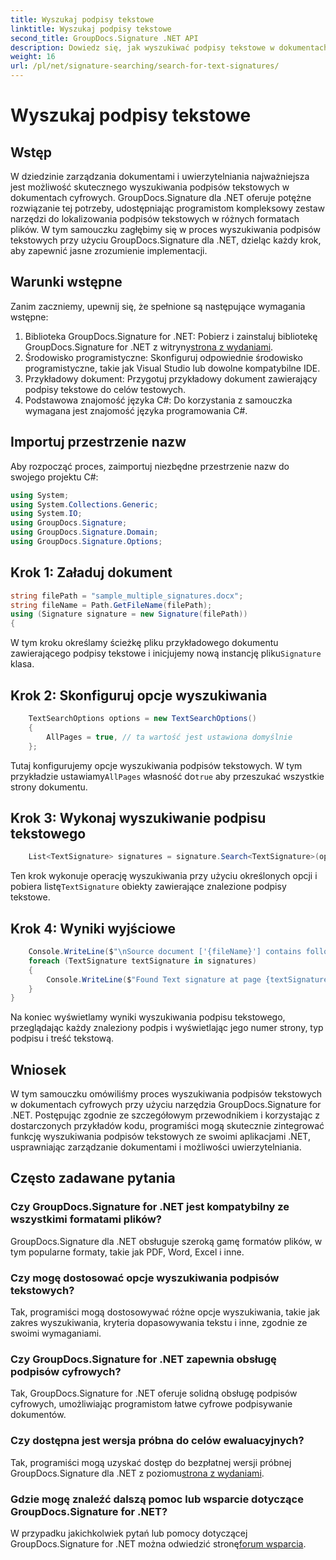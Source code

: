```yaml
---
title: Wyszukaj podpisy tekstowe
linktitle: Wyszukaj podpisy tekstowe
second_title: GroupDocs.Signature .NET API
description: Dowiedz się, jak wyszukiwać podpisy tekstowe w dokumentach cyfrowych przy użyciu programu GroupDocs.Signature for .NET. Przewodnik krok po kroku dotyczący skutecznego wdrożenia.
weight: 16
url: /pl/net/signature-searching/search-for-text-signatures/
---
```


# Wyszukaj podpisy tekstowe

## Wstęp
W dziedzinie zarządzania dokumentami i uwierzytelniania najważniejsza jest możliwość skutecznego wyszukiwania podpisów tekstowych w dokumentach cyfrowych. GroupDocs.Signature dla .NET oferuje potężne rozwiązanie tej potrzeby, udostępniając programistom kompleksowy zestaw narzędzi do lokalizowania podpisów tekstowych w różnych formatach plików. W tym samouczku zagłębimy się w proces wyszukiwania podpisów tekstowych przy użyciu GroupDocs.Signature dla .NET, dzieląc każdy krok, aby zapewnić jasne zrozumienie implementacji.
## Warunki wstępne
Zanim zaczniemy, upewnij się, że spełnione są następujące wymagania wstępne:
1.  Biblioteka GroupDocs.Signature for .NET: Pobierz i zainstaluj bibliotekę GroupDocs.Signature for .NET z witryny[strona z wydaniami](https://releases.groupdocs.com/signature/net/).
2. Środowisko programistyczne: Skonfiguruj odpowiednie środowisko programistyczne, takie jak Visual Studio lub dowolne kompatybilne IDE.
3. Przykładowy dokument: Przygotuj przykładowy dokument zawierający podpisy tekstowe do celów testowych.
4. Podstawowa znajomość języka C#: Do korzystania z samouczka wymagana jest znajomość języka programowania C#.

## Importuj przestrzenie nazw
Aby rozpocząć proces, zaimportuj niezbędne przestrzenie nazw do swojego projektu C#:
```csharp
using System;
using System.Collections.Generic;
using System.IO;
using GroupDocs.Signature;
using GroupDocs.Signature.Domain;
using GroupDocs.Signature.Options;
```

## Krok 1: Załaduj dokument
```csharp
string filePath = "sample_multiple_signatures.docx";
string fileName = Path.GetFileName(filePath);
using (Signature signature = new Signature(filePath))
{
```
 W tym kroku określamy ścieżkę pliku przykładowego dokumentu zawierającego podpisy tekstowe i inicjujemy nową instancję pliku`Signature` klasa.
## Krok 2: Skonfiguruj opcje wyszukiwania
```csharp
    TextSearchOptions options = new TextSearchOptions()
    {
        AllPages = true, // ta wartość jest ustawiona domyślnie
    };
```
 Tutaj konfigurujemy opcje wyszukiwania podpisów tekstowych. W tym przykładzie ustawiamy`AllPages` własność do`true` aby przeszukać wszystkie strony dokumentu.
## Krok 3: Wykonaj wyszukiwanie podpisu tekstowego
```csharp
    List<TextSignature> signatures = signature.Search<TextSignature>(options);
```
 Ten krok wykonuje operację wyszukiwania przy użyciu określonych opcji i pobiera listę`TextSignature` obiekty zawierające znalezione podpisy tekstowe.
## Krok 4: Wyniki wyjściowe
```csharp
    Console.WriteLine($"\nSource document ['{fileName}'] contains following text signature(s).");
    foreach (TextSignature textSignature in signatures)
    {
        Console.WriteLine($"Found Text signature at page {textSignature.PageNumber} with type [{textSignature.SignatureImplementation}] and text '{textSignature.Text}'.");
    }
}
```
Na koniec wyświetlamy wyniki wyszukiwania podpisu tekstowego, przeglądając każdy znaleziony podpis i wyświetlając jego numer strony, typ podpisu i treść tekstową.

## Wniosek
W tym samouczku omówiliśmy proces wyszukiwania podpisów tekstowych w dokumentach cyfrowych przy użyciu narzędzia GroupDocs.Signature for .NET. Postępując zgodnie ze szczegółowym przewodnikiem i korzystając z dostarczonych przykładów kodu, programiści mogą skutecznie zintegrować funkcję wyszukiwania podpisów tekstowych ze swoimi aplikacjami .NET, usprawniając zarządzanie dokumentami i możliwości uwierzytelniania.
## Często zadawane pytania
### Czy GroupDocs.Signature for .NET jest kompatybilny ze wszystkimi formatami plików?
GroupDocs.Signature dla .NET obsługuje szeroką gamę formatów plików, w tym popularne formaty, takie jak PDF, Word, Excel i inne.
### Czy mogę dostosować opcje wyszukiwania podpisów tekstowych?
Tak, programiści mogą dostosowywać różne opcje wyszukiwania, takie jak zakres wyszukiwania, kryteria dopasowywania tekstu i inne, zgodnie ze swoimi wymaganiami.
### Czy GroupDocs.Signature for .NET zapewnia obsługę podpisów cyfrowych?
Tak, GroupDocs.Signature for .NET oferuje solidną obsługę podpisów cyfrowych, umożliwiając programistom łatwe cyfrowe podpisywanie dokumentów.
### Czy dostępna jest wersja próbna do celów ewaluacyjnych?
 Tak, programiści mogą uzyskać dostęp do bezpłatnej wersji próbnej GroupDocs.Signature dla .NET z poziomu[strona z wydaniami](https://releases.groupdocs.com/).
### Gdzie mogę znaleźć dalszą pomoc lub wsparcie dotyczące GroupDocs.Signature for .NET?
 W przypadku jakichkolwiek pytań lub pomocy dotyczącej GroupDocs.Signature for .NET można odwiedzić stronę[forum wsparcia](https://forum.groupdocs.com/c/signature/13).